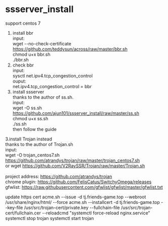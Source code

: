 # ssserver_install
support centos 7
1. install bbr <br/>
input: <br/>
wget --no-check-certificate https://github.com/teddysun/across/raw/master/bbr.sh <br/>
chmod u+x bbr.sh <br/>
./bbr.sh <br/>
2. check bbr <br/>
input: <br/>
sysctl net.ipv4.tcp_congestion_control <br/>
ouput: <br/>
net.ipv4.tcp_congestion_control = bbr <br/>
3. install ssserver <br/>
thanks to the author of ss.sh. <br/>
input: <br/>
wget -O ss.sh https://github.com/ajun101/ssserver_install/raw/master/ss.sh <br/>
chmod u+x ss.sh <br/>
./ss.sh <br/>
then follow the guide <br/>


3.install Trojan instead<br/>
thanks to the author of Trojan.sh<br/>
input: <br/>
wget -O trojan_centos7.sh https://github.com/atrandys/trojan/raw/master/trojan_centos7.sh <br/>
or wget https://github.com/V2RaySSR/Trojan/raw/master/Trojan.sh <br/>
<br/>
project address: https://github.com/atrandys/trojan <br/>
chrome plugin: https://github.com/FelisCatus/SwitchyOmega/releases <br/>
gfwlist: https://raw.githubusercontent.com/gfwlist/gfwlist/master/gfwlist.txt<br/>

update https cert
acme.sh --issue -d tj.friends-game.top --webroot /usr/share/nginx/html/ --force
acme.sh --installcert -d tj.friends-game.top --key-file /usr/src/trojan-cert/private.key --fullchain-file /usr/src/trojan-cert/fullchain.cer --reloadcmd "systemctl force-reload nginx.service"
systemctl stop trojan
systemctl start trojan
